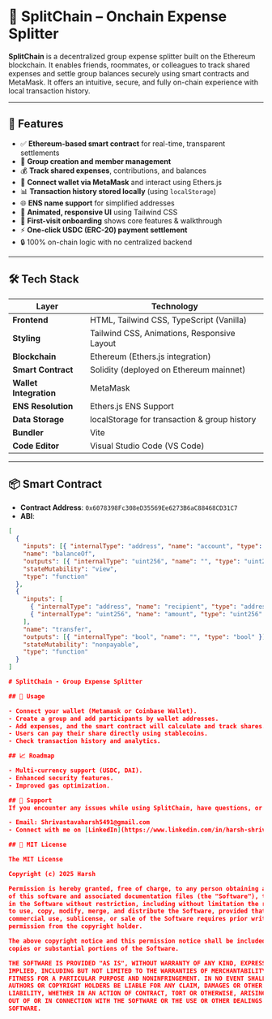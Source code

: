 # 💸 SplitChain – Onchain Expense Splitter

**SplitChain** is a decentralized group expense splitter built on the Ethereum blockchain. It enables friends, roommates, or colleagues to track shared expenses and settle group balances securely using smart contracts and MetaMask. It offers an intuitive, secure, and fully on-chain experience with local transaction history.

---

## 🚀 Features

- ✅ **Ethereum-based smart contract** for real-time, transparent settlements  
- 👥 **Group creation and member management**  
- 💰 **Track shared expenses**, contributions, and balances  
- 🔐 **Connect wallet via MetaMask** and interact using Ethers.js  
- 📊 **Transaction history stored locally** (using `localStorage`)  
- 🌐 **ENS name support** for simplified addresses  
- 🎨 **Animated, responsive UI** using Tailwind CSS  
- 🧠 **First-visit onboarding** shows core features & walkthrough  
- ⚡ **One-click USDC (ERC-20) payment settlement**  
- 🔒 100% on-chain logic with no centralized backend  

---

## 🛠 Tech Stack

| Layer                 | Technology                                      |
|-----------------------|-------------------------------------------------|
| **Frontend**          | HTML, Tailwind CSS, TypeScript (Vanilla)       |
| **Styling**           | Tailwind CSS, Animations, Responsive Layout     |
| **Blockchain**        | Ethereum (Ethers.js integration)                |
| **Smart Contract**    | Solidity (deployed on Ethereum mainnet)         |
| **Wallet Integration**| MetaMask                                        |
| **ENS Resolution**    | Ethers.js ENS Support                           |
| **Data Storage**      | localStorage for transaction & group history    |
| **Bundler**           | Vite                                            |
| **Code Editor**       | Visual Studio Code (VS Code)                    |

---

## 📦 Smart Contract

- **Contract Address**: `0x6078398Fc308eD35569Ee6273B6aC88468CD31C7`  
- **ABI**:
```json
[
  {
    "inputs": [{ "internalType": "address", "name": "account", "type": "address" }],
    "name": "balanceOf",
    "outputs": [{ "internalType": "uint256", "name": "", "type": "uint256" }],
    "stateMutability": "view",
    "type": "function"
  },
  {
    "inputs": [
      { "internalType": "address", "name": "recipient", "type": "address" },
      { "internalType": "uint256", "name": "amount", "type": "uint256" }
    ],
    "name": "transfer",
    "outputs": [{ "internalType": "bool", "name": "", "type": "bool" }],
    "stateMutability": "nonpayable",
    "type": "function"
  }
]

# SplitChain - Group Expense Splitter

## 🚀 Usage

- Connect your wallet (Metamask or Coinbase Wallet).
- Create a group and add participants by wallet addresses.
- Add expenses, and the smart contract will calculate and track shares.
- Users can pay their share directly using stablecoins.
- Check transaction history and analytics.

## 📈 Roadmap

- Multi-currency support (USDC, DAI).
- Enhanced security features.
- Improved gas optimization.

## 🌟 Support
If you encounter any issues while using SplitChain, have questions, or want to suggest new features, feel free to reach out:

- Email: Shrivastavaharsh5491@gmail.com
- Connect with me on [LinkedIn](https://www.linkedin.com/in/harsh-shrivastava-40b240313/)

## 📄 MIT License

The MIT License

Copyright (c) 2025 Harsh

Permission is hereby granted, free of charge, to any person obtaining a copy  
of this software and associated documentation files (the "Software"), to deal  
in the Software without restriction, including without limitation the rights  
to use, copy, modify, merge, and distribute the Software, provided that any  
commercial use, sublicense, or sale of the Software requires prior written  
permission from the copyright holder.

The above copyright notice and this permission notice shall be included in all  
copies or substantial portions of the Software.

THE SOFTWARE IS PROVIDED "AS IS", WITHOUT WARRANTY OF ANY KIND, EXPRESS OR  
IMPLIED, INCLUDING BUT NOT LIMITED TO THE WARRANTIES OF MERCHANTABILITY,  
FITNESS FOR A PARTICULAR PURPOSE AND NONINFRINGEMENT. IN NO EVENT SHALL THE  
AUTHORS OR COPYRIGHT HOLDERS BE LIABLE FOR ANY CLAIM, DAMAGES OR OTHER  
LIABILITY, WHETHER IN AN ACTION OF CONTRACT, TORT OR OTHERWISE, ARISING FROM,  
OUT OF OR IN CONNECTION WITH THE SOFTWARE OR THE USE OR OTHER DEALINGS IN THE  
SOFTWARE.
